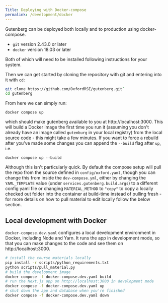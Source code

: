 ```yaml
---
Title: Deploying with Docker-compose
permalink: /development/docker
---
```


Gutenberg can be deployed both locally and to production using docker-compose.

- `git` version 2.43.0 or later
- `docker` version 18.03 or later

Both of which will need to be installed following instructions for your system.

Then we can get started by cloning the repository with git and entering into it with `cd`:

```bash
git clone https://github.com/OxfordRSE/gutenberg.git`
cd gutenberg
```

From here we can simply run:

```
docker compose up
```

which should make gutenberg available to you at http://localhost:3000. This will
build a Docker image the first time you run it (assuming you don't already have
an image called `gutenburg` in your local registry) from the local source code -
this might take a few minutes. If you want to force a rebuild after you've made
some changes you can append the `--build` flag after `up`, i.e.

```
docker compose up --build
```

Although this isn't particularly quick. By default the compose setup will pull
the repo from the source defined in `config/oxford.yaml`, though you can change
this from inside the `dev-compose.yml`, either by changing the `YAML_TEMPLATE`
value (under `services.gutenberg.build.args`) to a different config yaml file or
changing `MATERIAL_METHOD` to `"copy"` to copy a locally checked out folder into
the container at build-time instead of pulling fresh - for more details on how
to pull material to edit locally follow the below section.

## Local development with Docker

`docker-compose.dev.yaml` configures a local development environment in Docker,
including Node and Yarn. It runs the app in development mode, so that you can make
changes to the code and see them on http://localhost:3000.

```sh
# install the course materials locally
pip install -r scripts/python_requirements.txt
python scripts/pull_material.py
# build the development image
docker compose -f docker-compose.dev.yaml build
# run the Next.js app on http://localhost:3000 in development mode
docker compose -f docker-compose.dev.yaml up
# shut down the app and database when you're finished
docker compose -f docker-compose.dev.yaml down
```
